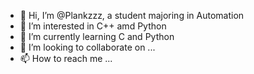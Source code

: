 - 👋 Hi, I’m @Plankzzz, a student majoring in Automation
- 👀 I’m interested in C++ amd Python
- 🌱 I’m currently learning C and Python
- 💞️ I’m looking to collaborate on ...
- 📫 How to reach me ...

<!---
Plankzzz/Plankzzz is a ✨ special ✨ repository because its `README.md` (this file) appears on your GitHub profile.
You can click the Preview link to take a look at your changes.
--->
